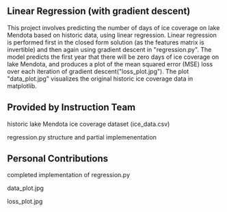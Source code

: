 ## Linear Regression (with gradient descent)

This project involves predicting the number of days of ice coverage on lake Mendota based on historic data, using linear regression. Linear regression is performed first in the closed form solution (as the features matrix is invertible) and then again using gradient descent in "regression.py". The model predicts the first year that there will be zero days of ice coverage on lake Mendota, and produces a plot of the mean squared error (MSE) loss over each iteration of gradient descent("loss_plot.jpg"). The plot "data_plot.jpg" visualizes the original historic ice coverage data in matplotlib.

## Provided by Instruction Team

historic lake Mendota ice coverage dataset (ice_data.csv)

regression.py structure and partial implemenentation

## Personal Contributions

completed implementation of regression.py

data_plot.jpg

loss_plot.jpg

